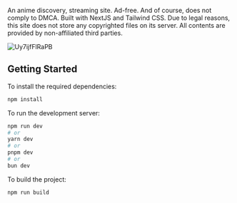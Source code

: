 An anime discovery, streaming site. Ad-free. And of course, does not comply to DMCA. Built with NextJS and Tailwind CSS. Due to legal reasons, this site does not store any copyrighted files on its server. All contents are provided by non-affiliated third parties.

![Uy7ijfFlRaPB](https://github.com/Sodiumchloridy/re-animeflix/assets/67376832/f05b6abe-3678-4090-b73e-20f01d5e51a8)

## Getting Started

To install the required dependencies:

```bash
npm install
```

To run the development server:

```bash
npm run dev
# or
yarn dev
# or
pnpm dev
# or
bun dev
```

To build the project:

```bash
npm run build
```
